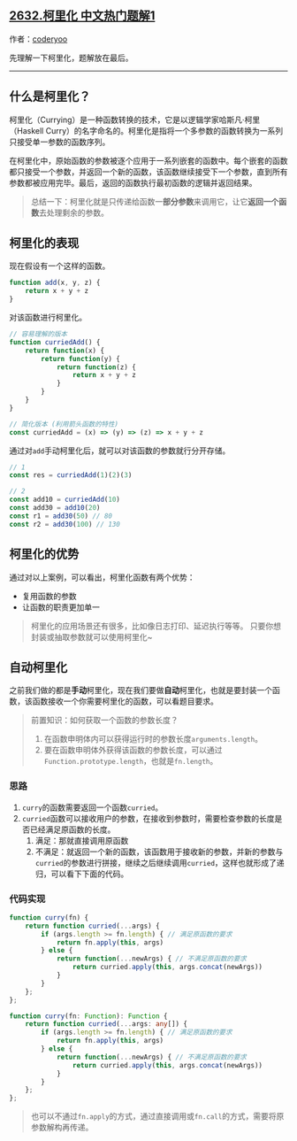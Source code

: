 ## [2632.柯里化 中文热门题解1](https://leetcode.cn/problems/curry/solutions/100000/shen-ru-li-jie-ke-li-hua-by-coderyoo-rx4e)

作者：[coderyoo](https://leetcode.cn/u/coderyoo)

先理解一下柯里化，题解放在最后。

----

## 什么是柯里化？

柯里化（Currying）是一种函数转换的技术，它是以逻辑学家哈斯凡·柯里（Haskell Curry）的名字命名的。柯里化是指将一个多参数的函数转换为一系列只接受单一参数的函数序列。

在柯里化中，原始函数的参数被逐个应用于一系列嵌套的函数中。每个嵌套的函数都只接受一个参数，并返回一个新的函数，该函数继续接受下一个参数，直到所有参数都被应用完毕。最后，返回的函数执行最初函数的逻辑并返回结果。

> 总结一下：柯里化就是只传递给函数一**部分参数**来调用它，让它**返回一个函数**去处理剩余的参数。

## 柯里化的表现
现在假设有一个这样的函数。
```javascript
function add(x, y, z) {
    return x + y + z
}
```
对该函数进行柯里化。
```javascript
// 容易理解的版本
function curriedAdd() {
    return function(x) {
        return function(y) {
            return function(z) {
                return x + y + z
            }
        }
    }
}

// 简化版本 (利用箭头函数的特性)
const curriedAdd = (x) => (y) => (z) => x + y + z

```
通过对`add`手动柯里化后，就可以对该函数的参数就行分开存储。
```javascript
// 1 
const res = curriedAdd(1)(2)(3)

// 2
const add10 = curriedAdd(10)
const add30 = add10(20)
const r1 = add30(50) // 80
const r2 = add30(100) // 130
```
## 柯里化的优势
通过对以上案例，可以看出，柯里化函数有两个优势：
- 复用函数的参数
- 让函数的职责更加单一

> 柯里化的应用场景还有很多，比如像日志打印、延迟执行等等。
> 只要你想封装或抽取参数就可以使用柯里化~

## 自动柯里化
之前我们做的都是**手动**柯里化，现在我们要做**自动**柯里化，也就是要封装一个函数，该函数接收一个你需要柯里化的函数，可以看题目要求。
> 前置知识：如何获取一个函数的参数长度？
> 1. 在函数申明体内可以获得运行时的参数长度`arguments.length`。
> 2. 要在函数申明体外获得该函数的参数长度，可以通过`Function.prototype.length`，也就是`fn.length`。
### 思路
1. `curry`的函数需要返回一个函数`curried`。
2. `curried`函数可以接收用户的参数，在接收到参数时，需要检查参数的长度是否已经满足原函数的长度。
    1. 满足：那就直接调用原函数
    2. 不满足：就返回一个新的函数，该函数用于接收新的参数，并新的参数与`curried`的参数进行拼接，继续之后继续调用`curried`，这样也就形成了递归，可以看下下面的代码。

### 代码实现
```javascript []
function curry(fn) {
    return function curried(...args) {
        if (args.length >= fn.length) { // 满足原函数的要求
            return fn.apply(this, args)
        } else {
            return function(...newArgs) { // 不满足原函数的要求
                return curried.apply(this, args.concat(newArgs))
            }
        }
    };
};
```
```typescript []
function curry(fn: Function): Function {
    return function curried(...args: any[]) {
        if (args.length >= fn.length) { // 满足原函数的要求
            return fn.apply(this, args)
        } else {
            return function(...newArgs) { // 不满足原函数的要求
                return curried.apply(this, args.concat(newArgs))
            }
        }
    };
};
```
> 也可以不通过`fn.apply`的方式，通过直接调用或`fn.call`的方式，需要将原参数解构再传递。


